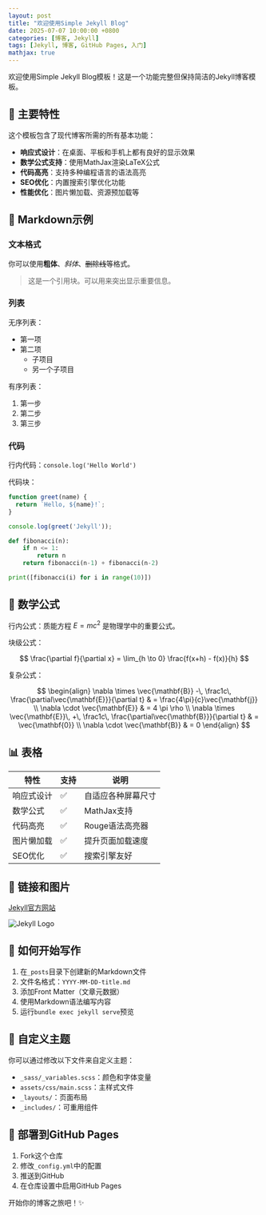 ```yaml
---
layout: post
title: "欢迎使用Simple Jekyll Blog"
date: 2025-07-07 10:00:00 +0800
categories: [博客, Jekyll]
tags: [Jekyll, 博客, GitHub Pages, 入门]
mathjax: true
---
```


欢迎使用Simple Jekyll Blog模板！这是一个功能完整但保持简洁的Jekyll博客模板。

## 🎯 主要特性

这个模板包含了现代博客所需的所有基本功能：

- **响应式设计**：在桌面、平板和手机上都有良好的显示效果
- **数学公式支持**：使用MathJax渲染LaTeX公式
- **代码高亮**：支持多种编程语言的语法高亮
- **SEO优化**：内置搜索引擎优化功能
- **性能优化**：图片懒加载、资源预加载等

## 📝 Markdown示例

### 文本格式

你可以使用**粗体**、*斜体*、~~删除线~~等格式。

> 这是一个引用块。可以用来突出显示重要信息。

### 列表

无序列表：
- 第一项
- 第二项
  - 子项目
  - 另一个子项目

有序列表：
1. 第一步
2. 第二步
3. 第三步

### 代码

行内代码：`console.log('Hello World')`

代码块：

```javascript
function greet(name) {
  return `Hello, ${name}!`;
}

console.log(greet('Jekyll'));
```

```python
def fibonacci(n):
    if n <= 1:
        return n
    return fibonacci(n-1) + fibonacci(n-2)

print([fibonacci(i) for i in range(10)])
```

## 🧮 数学公式

行内公式：质能方程 $E = mc^2$ 是物理学中的重要公式。

块级公式：

$$
\frac{\partial f}{\partial x} = \lim_{h \to 0} \frac{f(x+h) - f(x)}{h}
$$

复杂公式：

$$
\begin{align}
\nabla \times \vec{\mathbf{B}} -\, \frac1c\, \frac{\partial\vec{\mathbf{E}}}{\partial t} & = \frac{4\pi}{c}\vec{\mathbf{j}} \\
\nabla \cdot \vec{\mathbf{E}} & = 4 \pi \rho \\
\nabla \times \vec{\mathbf{E}}\, +\, \frac1c\, \frac{\partial\vec{\mathbf{B}}}{\partial t} & = \vec{\mathbf{0}} \\
\nabla \cdot \vec{\mathbf{B}} & = 0
\end{align}
$$

## 📊 表格

| 特性 | 支持 | 说明 |
|------|------|------|
| 响应式设计 | ✅ | 自适应各种屏幕尺寸 |
| 数学公式 | ✅ | MathJax支持 |
| 代码高亮 | ✅ | Rouge语法高亮器 |
| 图片懒加载 | ✅ | 提升页面加载速度 |
| SEO优化 | ✅ | 搜索引擎友好 |

## 🔗 链接和图片

[Jekyll官方网站](https://jekyllrb.com/)

![Jekyll Logo](https://jekyllrb.com/img/logo-2x.png)

## 📝 如何开始写作

1. 在`_posts`目录下创建新的Markdown文件
2. 文件名格式：`YYYY-MM-DD-title.md`
3. 添加Front Matter（文章元数据）
4. 使用Markdown语法编写内容
5. 运行`bundle exec jekyll serve`预览

## 🎨 自定义主题

你可以通过修改以下文件来自定义主题：

- `_sass/_variables.scss`：颜色和字体变量
- `assets/css/main.scss`：主样式文件
- `_layouts/`：页面布局
- `_includes/`：可重用组件

## 🚀 部署到GitHub Pages

1. Fork这个仓库
2. 修改`_config.yml`中的配置
3. 推送到GitHub
4. 在仓库设置中启用GitHub Pages

开始你的博客之旅吧！✨
